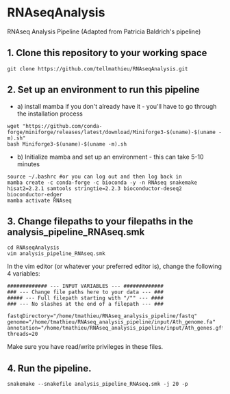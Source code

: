 # RNAseqAnalysis
RNAseq Analysis Pipeline
(Adapted from Patricia Baldrich's pipeline)

## 1. Clone this repository to your working space

```
git clone https://github.com/tellmathieu/RNAseqAnalysis.git
```

## 2. Set up an environment to run this pipeline
- a) install mamba if you don't already have it - you'll have to go through the installation process
```
wget "https://github.com/conda-forge/miniforge/releases/latest/download/Miniforge3-$(uname)-$(uname -m).sh"
bash Miniforge3-$(uname)-$(uname -m).sh
```
- b) Initialize mamba and set up an environment - this can take 5-10 minutes
```
source ~/.bashrc #or you can log out and then log back in
mamba create -c conda-forge -c bioconda -y -n RNAseq snakemake hisat2=2.2.1 samtools stringtie=2.2.3 bioconductor-deseq2 bioconductor-edger
mamba activate RNAseq
```

## 3. Change filepaths to your filepaths in the analysis_pipeline_RNAseq.smk
```
cd RNAseqAnalysis
vim analysis_pipeline_RNAseq.smk
```
In the vim editor (or whatever your preferred editor is), change the following 4 variables:
```
############# --- INPUT VARIABLES --- #############
### --- Change file paths here to your data --- ###
##### --- Full filepath starting with "/"" --- ####
### --- No slashes at the end of a filepath --- ###

fastqDirectory="/home/tmathieu/RNAseq_analysis_pipeline/fastq"
genome="/home/tmathieu/RNAseq_analysis_pipeline/input/Ath_genome.fa"
annotation="/home/tmathieu/RNAseq_analysis_pipeline/input/Ath_genes.gff"
threads=20
```
Make sure you have read/write privileges in these files.

## 4. Run the pipeline.
```
snakemake --snakefile analysis_pipeline_RNAseq.smk -j 20 -p
```
